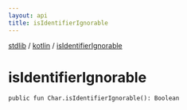 ```yaml
---
layout: api
title: isIdentifierIgnorable
---
```

[stdlib](../index.md) / [kotlin](index.md) / [isIdentifierIgnorable](isIdentifierIgnorable.md)

# isIdentifierIgnorable

```
public fun Char.isIdentifierIgnorable(): Boolean
```
